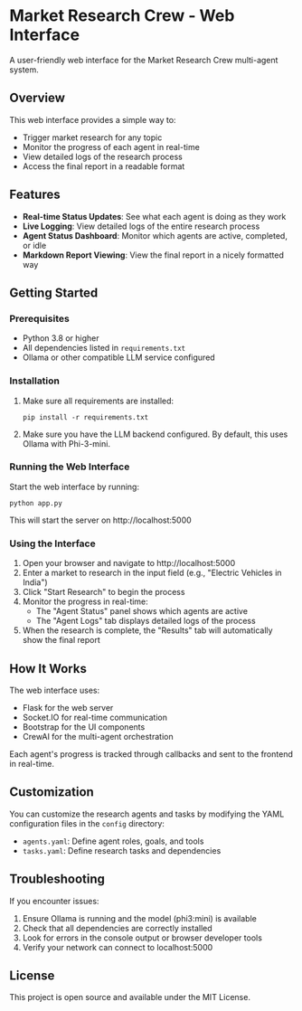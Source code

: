 # Market Research Crew - Web Interface

A user-friendly web interface for the Market Research Crew multi-agent system.

## Overview

This web interface provides a simple way to:
- Trigger market research for any topic
- Monitor the progress of each agent in real-time
- View detailed logs of the research process
- Access the final report in a readable format

## Features

- **Real-time Status Updates**: See what each agent is doing as they work
- **Live Logging**: View detailed logs of the entire research process
- **Agent Status Dashboard**: Monitor which agents are active, completed, or idle
- **Markdown Report Viewing**: View the final report in a nicely formatted way

## Getting Started

### Prerequisites

- Python 3.8 or higher
- All dependencies listed in `requirements.txt`
- Ollama or other compatible LLM service configured

### Installation

1. Make sure all requirements are installed:
   ```
   pip install -r requirements.txt
   ```

2. Make sure you have the LLM backend configured. By default, this uses Ollama with Phi-3-mini.

### Running the Web Interface

Start the web interface by running:

```
python app.py
```

This will start the server on http://localhost:5000

### Using the Interface

1. Open your browser and navigate to http://localhost:5000
2. Enter a market to research in the input field (e.g., "Electric Vehicles in India")
3. Click "Start Research" to begin the process
4. Monitor the progress in real-time:
   - The "Agent Status" panel shows which agents are active
   - The "Agent Logs" tab displays detailed logs of the process
5. When the research is complete, the "Results" tab will automatically show the final report

## How It Works

The web interface uses:
- Flask for the web server
- Socket.IO for real-time communication
- Bootstrap for the UI components
- CrewAI for the multi-agent orchestration

Each agent's progress is tracked through callbacks and sent to the frontend in real-time.

## Customization

You can customize the research agents and tasks by modifying the YAML configuration files in the `config` directory:
- `agents.yaml`: Define agent roles, goals, and tools
- `tasks.yaml`: Define research tasks and dependencies

## Troubleshooting

If you encounter issues:

1. Ensure Ollama is running and the model (phi3:mini) is available
2. Check that all dependencies are correctly installed
3. Look for errors in the console output or browser developer tools
4. Verify your network can connect to localhost:5000

## License

This project is open source and available under the MIT License. 